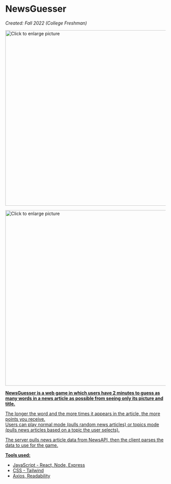 # NewsGuesser

<i>Created: Fall 2022 (College Freshman)</i>

<a href="https://drive.google.com/uc?export=view&id=1t00WilcumQ-QP6h-SMJDpsk5Q_P6UbLN"><img src="https://drive.google.com/uc?export=view&id=1t00WilcumQ-QP6h-SMJDpsk5Q_P6UbLN" style="width: 550px; max-width: 100%; height: auto" title="Click to enlarge picture" />
 
 <a href="https://drive.google.com/uc?export=view&id=1CivO3D31tSY2nE4jLXBnlRRRxNtao_DS"><img src="https://drive.google.com/uc?export=view&id=1CivO3D31tSY2nE4jLXBnlRRRxNtao_DS" style="width: 550px; max-width: 100%; height: auto" title="Click to enlarge picture" />

<b>NewsGuesser is a web game in which users have 2 minutes to guess as many words in a news article as possible from seeing only its picture and title.</b><br>
  
The longer the word and the more times it appears in the article, the more points you receive.<br>
Users can play normal mode (pulls random news articles) or topics mode (pulls news articles based on a topic the user selects).

The server pulls news article data from NewsAPI, then the client parses the data to use for the game.<br>

  <b>Tools used:</b>
 - JavaScript - React, Node, Express
 - CSS - Tailwind
 - Axios, Readability

